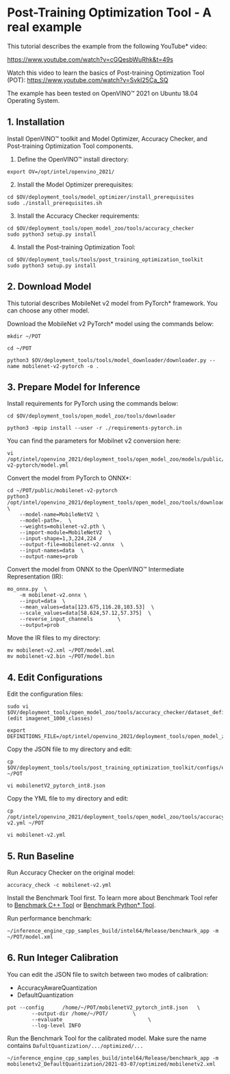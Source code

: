 # Post-Training Optimization Tool - A real example

This tutorial describes the example from the following YouTube* video:

https://www.youtube.com/watch?v=cGQesbWuRhk&t=49s

Watch this video to learn the basics of Post-training Optimization Tool (POT): 
   https://www.youtube.com/watch?v=SvkI25Ca_SQ   

The example has been tested on OpenVINO™ 2021 on Ubuntu 18.04 Operating System.


## 1. Installation

Install OpenVINO™ toolkit and Model Optimizer, Accuracy Checker, and Post-training Optimization Tool components.

1. Define the OpenVINO™ install directory:
```
export OV=/opt/intel/openvino_2021/
```
2. Install the Model Optimizer prerequisites:
```
cd $OV/deployment_tools/model_optimizer/install_prerequisites
sudo ./install_prerequisites.sh
```
3. Install the Accuracy Checker requirements:
```
cd $OV/deployment_tools/open_model_zoo/tools/accuracy_checker
sudo python3 setup.py install
```
4. Install the Post-training Optimization Tool:
```
cd $OV/deployment_tools/tools/post_training_optimization_toolkit
sudo python3 setup.py install
```

## 2. Download Model

This tutorial describes MobileNet v2 model from PyTorch* framework. You can choose any other model. 

Download the MobileNet v2 PyTorch* model using the commands below:
```
mkdir ~/POT
```
```
cd ~/POT
```
```
python3 $OV/deployment_tools/tools/model_downloader/downloader.py --name mobilenet-v2-pytorch -o .
```

## 3. Prepare Model for Inference

Install requirements for PyTorch using the commands below:
```
cd $OV/deployment_tools/open_model_zoo/tools/downloader
```
```
python3 -mpip install --user -r ./requirements-pytorch.in
```

You can find the parameters for Mobilnet v2 conversion here:
```
vi /opt/intel/openvino_2021/deployment_tools/open_model_zoo/models/public/mobilenet-v2-pytorch/model.yml
```

Convert the model from PyTorch to ONNX*:
```
cd ~/POT/public/mobilenet-v2-pytorch
python3 /opt/intel/openvino_2021/deployment_tools/open_model_zoo/tools/downloader/pytorch_to_onnx.py  \
    --model-name=MobileNetV2 \
    --model-path=.  \
    --weights=mobilenet-v2.pth \
    --import-module=MobileNetV2  \
    --input-shape=1,3,224,224 /
    --output-file=mobilenet-v2.onnx  \
    --input-names=data  \
    --output-names=prob

```
Convert the model from ONNX to the OpenVINO™ Intermediate Representation (IR):
```
mo_onnx.py  \
    -m mobilenet-v2.onnx \  
    --input=data  \
    --mean_values=data[123.675,116.28,103.53]  \
    --scale_values=data[58.624,57.12,57.375]  \
    --reverse_input_channels        \
    --output=prob  
```

Move the IR files to my directory:

```
mv mobilenet-v2.xml ~/POT/model.xml
mv mobilenet-v2.bin ~/POT/model.bin
```

## 4. Edit Configurations 

Edit the configuration files:
```
sudo vi $OV/deployment_tools/open_model_zoo/tools/accuracy_checker/dataset_definitions.yml
(edit imagenet_1000_classes)
```
```
export DEFINITIONS_FILE=/opt/intel/openvino_2021/deployment_tools/open_model_zoo/tools/accuracy_checker/dataset_definitions.yml
```

Copy the JSON file to my directory and edit:

```
cp $OV/deployment_tools/tools/post_training_optimization_toolkit/configs/examples/quantization/classification/mobilenetV2_pytorch_int8.json ~/POT
```
```
vi mobilenetV2_pytorch_int8.json
```

Copy the YML file to my directory and edit:

```
cp /opt/intel/openvino_2021/deployment_tools/open_model_zoo/tools/accuracy_checker/configs/mobilenet-v2.yml ~/POT
```
```
vi mobilenet-v2.yml
```

## 5. Run Baseline 

Run Accuracy Checker on the original model:

```
accuracy_check -c mobilenet-v2.yml
```

Install the Benchmark Tool first. To learn more about Benchmark Tool refer to [Benchmark C++ Tool](https://docs.openvinotoolkit.org/latest/openvino_inference_engine_samples_benchmark_app_README.html)
 or [Benchmark Python* Tool](https://docs.openvinotoolkit.org/latest/openvino_inference_engine_tools_benchmark_tool_README.html).

Run performance benchmark:
```
~/inference_engine_cpp_samples_build/intel64/Release/benchmark_app -m ~/POT/model.xml
```

## 6. Run Integer Calibration

You can edit the JSON file to switch between two modes of calibration:

 -  AccuracyAwareQuantization
 -  DefaultQuantization


```
pot --config      /home/~/POT/mobilenetV2_pytorch_int8.json   \
        --output-dir /home/~/POT/        \ 
        --evaluate                            \
        --log-level INFO 
```

Run the Benchmark Tool for the calibrated model. Make sure the name contains `DafultQuantization/.../optimized/...`

```
~/inference_engine_cpp_samples_build/intel64/Release/benchmark_app -m mobilenetv2_DefaultQuantization/2021-03-07/optimized/mobilenetv2.xml
```
